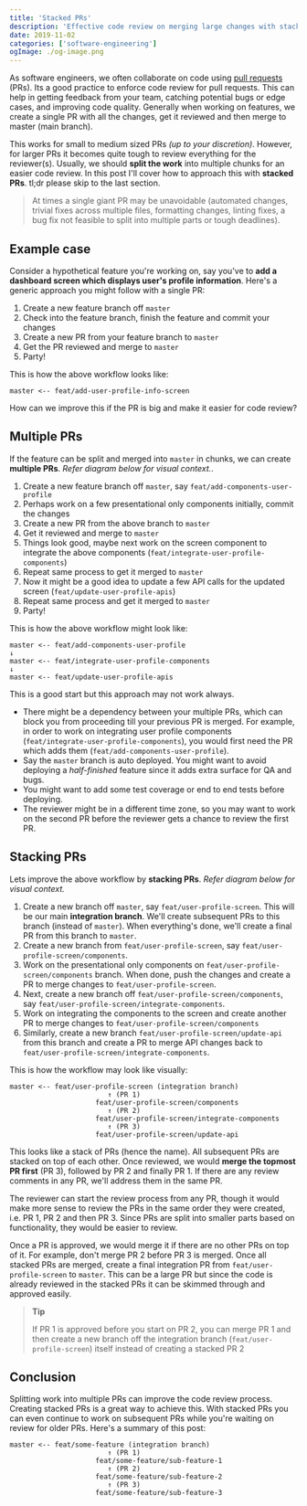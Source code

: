 ```yaml
---
title: 'Stacked PRs'
description: 'Effective code review on merging large changes with stacked pull requests'
date: 2019-11-02
categories: ['software-engineering']
ogImage: ./og-image.png
---
```


As software engineers, we often collaborate on code using [pull requests](https://help.github.com/en/github/collaborating-with-issues-and-pull-requests/creating-a-pull-request) (PRs). Its a good practice to enforce code review for pull requests. This can help in getting feedback from your team, catching potential bugs or edge cases, and improving code quality. Generally when working on features, we create a single PR with all the changes, get it reviewed and then merge to master (main branch).

This works for small to medium sized PRs _(up to your discretion)_. However, for larger PRs it becomes quite tough to review everything for the reviewer(s). Usually, we should **split the work** into multiple chunks for an easier code review. In this post I'll cover how to approach this with **stacked PRs**. tl;dr please skip to the last section.

> At times a single giant PR may be unavoidable (automated changes, trivial fixes across multiple files, formatting changes, linting fixes, a bug fix not feasible to split into multiple parts or tough deadlines).

## Example case

Consider a hypothetical feature you're working on, say you've to **add a dashboard screen which displays user's profile information**. Here's a generic approach you might follow with a single PR:

1. Create a new feature branch off `master`
1. Check into the feature branch, finish the feature and commit your changes
1. Create a new PR from your feature branch to `master`
1. Get the PR reviewed and merge to `master`
1. Party!

This is how the above workflow looks like:

```
master <-- feat/add-user-profile-info-screen
```

How can we improve this if the PR is big and make it easier for code review?

## Multiple PRs

If the feature can be split and merged into `master` in chunks, we can create **multiple PRs**. _Refer diagram below for visual context._.

1. Create a new feature branch off `master`, say `feat/add-components-user-profile`
1. Perhaps work on a few presentational only components initially, commit the changes
1. Create a new PR from the above branch to `master`
1. Get it reviewed and merge to `master`
1. Things look good, maybe next work on the screen component to integrate the above components (`feat/integrate-user-profile-components`)
1. Repeat same process to get it merged to `master`
1. Now it might be a good idea to update a few API calls for the updated screen (`feat/update-user-profile-apis`)
1. Repeat same process and get it merged to `master`
1. Party!

This is how the above workflow might look like:

```
master <-- feat/add-components-user-profile
↓
master <-- feat/integrate-user-profile-components
↓
master <-- feat/update-user-profile-apis
```

This is a good start but this approach may not work always.

- There might be a dependency between your multiple PRs, which can block you from proceeding till your previous PR is merged. For example, in order to work on integrating user profile components (`feat/integrate-user-profile-components`), you would first need the PR which adds them (`feat/add-components-user-profile`).
- Say the `master` branch is auto deployed. You might want to avoid deploying a _half-finished_ feature since it adds extra surface for QA and bugs.
- You might want to add some test coverage or end to end tests before deploying.
- The reviewer might be in a different time zone, so you may want to work on the second PR before the reviewer gets a chance to review the first PR.

## Stacking PRs

Lets improve the above workflow by **stacking PRs**. _Refer diagram below for visual context._

1. Create a new branch off `master`, say `feat/user-profile-screen`. This will be our main **integration branch**. We'll create subsequent PRs to this branch (instead of `master`). When everything's done, we'll create a final PR from this branch to `master`.
1. Create a new branch from `feat/user-profile-screen`, say `feat/user-profile-screen/components`.
1. Work on the presentational only components on `feat/user-profile-screen/components` branch. When done, push the changes and create a PR to merge changes to `feat/user-profile-screen`.
1. Next, create a new branch off `feat/user-profile-screen/components`, say `feat/user-profile-screen/integrate-components`.
1. Work on integrating the components to the screen and create another PR to merge changes to `feat/user-profile-screen/components`
1. Similarly, create a new branch `feat/user-profile-screen/update-api` from this branch and create a PR to merge API changes back to `feat/user-profile-screen/integrate-components`.

This is how the workflow may look like visually:

```
master <-- feat/user-profile-screen (integration branch)
						↑ (PR 1)
					 feat/user-profile-screen/components
						↑ (PR 2)
					 feat/user-profile-screen/integrate-components
						↑ (PR 3)
					 feat/user-profile-screen/update-api
```

This looks like a stack of PRs (hence the name). All subsequent PRs are stacked on top of each other. Once reviewed, we would **merge the topmost PR first** (PR 3), followed by PR 2 and finally PR 1. If there are any review comments in any PR, we'll address them in the same PR.

The reviewer can start the review process from any PR, though it would make more sense to review the PRs in the same order they were created, i.e. PR 1, PR 2 and then PR 3. Since PRs are split into smaller parts based on functionality, they would be easier to review.

Once a PR is approved, we would merge it if there are no other PRs on top of it. For example, don't merge PR 2 before PR 3 is merged. Once all stacked PRs are merged, create a final integration PR from `feat/user-profile-screen` to `master`. This can be a large PR but since the code is already reviewed in the stacked PRs it can be skimmed through and approved easily.

> **Tip**
>
> If PR 1 is approved before you start on PR 2, you can merge PR 1 and then create a new branch off the integration branch (`feat/user-profile-screen`) itself instead of creating a stacked PR 2

## Conclusion

Splitting work into multiple PRs can improve the code review process. Creating stacked PRs is a great way to achieve this. With stacked PRs you can even continue to work on subsequent PRs while you're waiting on review for older PRs. Here's a summary of this post:

```
master <-- feat/some-feature (integration branch)
						↑ (PR 1)
					 feat/some-feature/sub-feature-1
						↑ (PR 2)
					 feat/some-feature/sub-feature-2
						↑ (PR 3)
					 feat/some-feature/sub-feature-3
```
